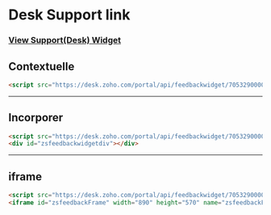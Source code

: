 # Desk Support link

### [View Support(Desk) Widget](https://desk.zoho.com/support/jguillaumeart/ShowHomePage.do#setup/channels/feedback-widget)

## Contextuelle

```html
<script src="https://desk.zoho.com/portal/api/feedbackwidget/705329000000250001?orgId=773029773&displayType=popout"></script>

```

----

## Incorporer

```html
<script src="https://desk.zoho.com/portal/api/feedbackwidget/705329000000250001?orgId=773029773&displayType=embeded"></script>
<div id="zsfeedbackwidgetdiv"></div>

```
----

## iframe

```html
<script src="https://desk.zoho.com/portal/api/feedbackwidget/705329000000250001?orgId=773029773&displayType=iframe"></script>
<iframe id="zsfeedbackFrame" width="890" height="570" name="zsfeedbackFrame" scrolling="no" allowtransparency="false" frameborder="0" border="0" src="https://desk.zoho.com/support/fbw?formType=AdvancedWebForm&fbwId=edbsne105336926d3c8ff02795744e1f4dafaf09ed324e93fd886a84607fc33865fb9&xnQsjsdp=edbsn393e26fddf307528aeae9397e344a180&mode=showNewWidget&displayType=iframe"></iframe>

```

